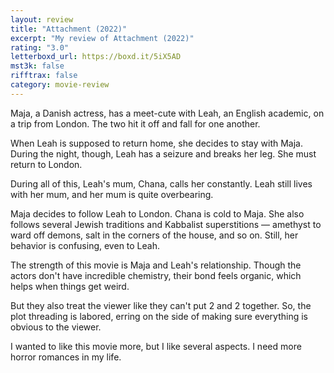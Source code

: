 ```yaml
---
layout: review
title: "Attachment (2022)"
excerpt: "My review of Attachment (2022)"
rating: "3.0"
letterboxd_url: https://boxd.it/5iX5AD
mst3k: false
rifftrax: false
category: movie-review
---
```


Maja, a Danish actress, has a meet-cute with Leah, an English academic, on a trip from London. The two hit it off and fall for one another.

When Leah is supposed to return home, she decides to stay with Maja. During the night, though, Leah has a seizure and breaks her leg. She must return to London.

During all of this, Leah's mum, Chana, calls her constantly. Leah still lives with her mum, and her mum is quite overbearing.

Maja decides to follow Leah to London. Chana is cold to Maja. She also follows several Jewish traditions and Kabbalist superstitions — amethyst to ward off demons, salt in the corners of the house, and so on. Still, her behavior is confusing, even to Leah.

The strength of this movie is Maja and Leah's relationship. Though the actors don't have incredible chemistry, their bond feels organic, which helps when things get weird.

But they also treat the viewer like they can't put 2 and 2 together. So, the plot threading is labored, erring on the side of making sure everything is obvious to the viewer.

I wanted to like this movie more, but I like several aspects. I need more horror romances in my life.
